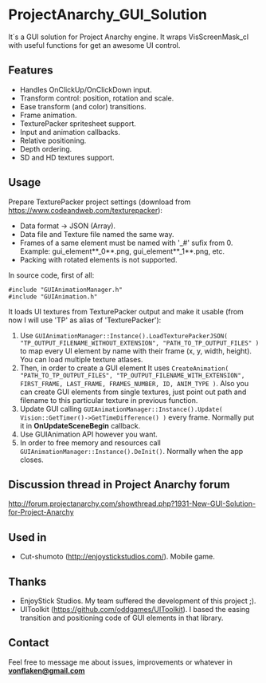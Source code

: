 # ProjectAnarchy_GUI_Solution
It´s a GUI solution for Project Anarchy engine. It wraps VisScreenMask_cl with useful functions for get an awesome UI control.

## Features
* Handles OnClickUp/OnClickDown input.
* Transform control: position, rotation and scale.
* Ease transform (and color) transitions.
* Frame animation.
* TexturePacker spritesheet support.
* Input and animation callbacks.
* Relative positioning.
* Depth ordering.
* SD and HD textures support.

## Usage
Prepare TexturePacker project settings (download from https://www.codeandweb.com/texturepacker):  
* Data format -> JSON (Array).
* Data file and Texture file named the same way.
* Frames of a same element must be named with '_#' sufix from 0. Example: gui_element**_0**.png, gui_element**_1**.png, etc.
* Packing with rotated elements is not supported. 

In source code, first of all:  
```
#include "GUIAnimationManager.h"
#include "GUIAnimation.h"
```
It loads UI textures from TexturePacker output and make it usable (from now I will use 'TP' as alias of 'TexturePacker'):

1.   Use ```GUIAnimationManager::Instance().LoadTexturePackerJSON( "TP_OUTPUT_FILENAME_WITHOUT_EXTENSION", "PATH_TO_TP_OUTPUT_FILES" )``` to map every UI element by name with their frame (x, y, width, height). You can load multiple texture atlases.
2.   Then, in order to create a GUI element It uses ```CreateAnimation( "PATH_TO_TP_OUTPUT_FILES", "TP_OUTPUT_FILENAME_WITH_EXTENSION", FIRST_FRAME, LAST_FRAME, FRAMES_NUMBER, ID, ANIM_TYPE )```. Also you can create GUI elements from single textures, just point out path and filename to this particular texture in previous function.
3.   Update GUI calling ```GUIAnimationManager::Instance().Update( Vision::GetTimer()->GetTimeDifference() )``` every frame. Normally put it in **OnUpdateSceneBegin** callback.
4.   Use GUIAnimation API however you want.
5.   In order to free memory and resources call ```GUIAnimationManager::Instance().DeInit()```. Normally when the app closes.

## Discussion thread in Project Anarchy forum
http://forum.projectanarchy.com/showthread.php?1931-New-GUI-Solution-for-Project-Anarchy

## Used in
* Cut-shumoto (http://enjoystickstudios.com/). Mobile game.

## Thanks 
* EnjoyStick Studios. My team suffered the development of this project ;).
* UIToolkit (https://github.com/oddgames/UIToolkit). I based the easing transition and positioning code of GUI elements in that library.

## Contact
Feel free to message me about issues, improvements or whatever in **vonflaken@gmail.com**
